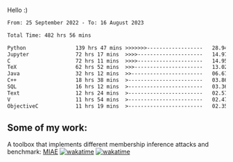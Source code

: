 Hello :)


<!--START_SECTION:waka-->

```txt
From: 25 September 2022 - To: 16 August 2023

Total Time: 482 hrs 56 mins

Python                139 hrs 47 mins >>>>>>>------------------   28.94 %
Jupyter               72 hrs 17 mins  >>>>---------------------   14.97 %
C                     72 hrs 11 mins  >>>>---------------------   14.95 %
TeX                   62 hrs 52 mins  >>>----------------------   13.02 %
Java                  32 hrs 12 mins  >>-----------------------   06.67 %
C++                   18 hrs 38 mins  >------------------------   03.86 %
SQL                   16 hrs 12 mins  >------------------------   03.36 %
Text                  12 hrs 24 mins  >------------------------   02.57 %
V                     11 hrs 54 mins  >------------------------   02.47 %
ObjectiveC            11 hrs 19 mins  >------------------------   02.35 %
```

<!--END_SECTION:waka-->

## Some of my work: 

A toolbox that implements different membership inference attacks and benchmark: [MIAE](https://github.com/RPI-DSPlab) [![wakatime](https://wakatime.com/badge/user/18ac89f5-baf8-49e6-a5ee-d9272435ce3a/project/3e6541fd-578f-4d9d-9080-f2a42b2d10e1.svg)](https://wakatime.com/badge/user/18ac89f5-baf8-49e6-a5ee-d9272435ce3a/project/3e6541fd-578f-4d9d-9080-f2a42b2d10e1) [![wakatime](https://wakatime.com/badge/user/18ac89f5-baf8-49e6-a5ee-d9272435ce3a/project/5d5826e9-c6d6-4d86-8b00-0d1608c5f167.svg)](https://wakatime.com/badge/user/18ac89f5-baf8-49e6-a5ee-d9272435ce3a/project/5d5826e9-c6d6-4d86-8b00-0d1608c5f167)
